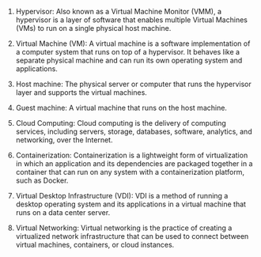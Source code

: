 1. Hypervisor: Also known as a Virtual Machine Monitor (VMM), a hypervisor is a layer of software that enables multiple Virtual Machines (VMs) to run on a single physical host machine.

2. Virtual Machine (VM): A virtual machine is a software implementation of a computer system that runs on top of a hypervisor. It behaves like a separate physical machine and can run its own operating system and applications.

3. Host machine: The physical server or computer that runs the hypervisor layer and supports the virtual machines.

4. Guest machine: A virtual machine that runs on the host machine.

5. Cloud Computing: Cloud computing is the delivery of computing services, including servers, storage, databases, software, analytics, and networking, over the Internet.

6. Containerization: Containerization is a lightweight form of virtualization in which an application and its dependencies are packaged together in a container that can run on any system with a containerization platform, such as Docker.

7. Virtual Desktop Infrastructure (VDI): VDI is a method of running a desktop operating system and its applications in a virtual machine that runs on a data center server.

8. Virtual Networking: Virtual networking is the practice of creating a virtualized network infrastructure that can be used to connect between virtual machines, containers, or cloud instances.

